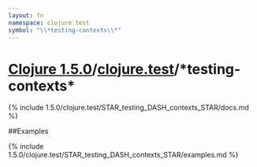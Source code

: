 ```yaml
---
layout: fn
namespace: clojure.test
symbol: "\\*testing-contexts\\*"
---
```


# [Clojure 1.5.0](../../)/[clojure.test](../)/\*testing-contexts\*

{% include 1.5.0/clojure.test/STAR_testing_DASH_contexts_STAR/docs.md %}

##Examples

{% include 1.5.0/clojure.test/STAR_testing_DASH_contexts_STAR/examples.md %}

